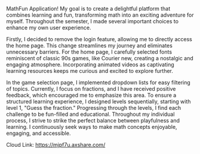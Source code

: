 MathFun Application! My goal is to create a delightful platform that combines learning and
fun, transforming math into an exciting adventure for myself. Throughout the semester, I
made several important choices to enhance my own user experience.

Firstly, I decided to remove the login feature, allowing me to directly access the home page.
This change streamlines my journey and eliminates unnecessary barriers. For the home
page, I carefully selected fonts reminiscent of classic 90s games, like Courier new, creating
a nostalgic and engaging atmosphere. Incorporating animated videos as captivating learning
resources keeps me curious and excited to explore further.

In the game selection page, I implemented dropdown lists for easy filtering of topics.
Currently, I focus on fractions, and I have received positive feedback, which encouraged me
to emphasize this area. To ensure a structured learning experience, I designed levels
sequentially, starting with level 1, "Guess the fraction." Progressing through the levels, I find
each challenge to be fun-filled and educational. Throughout my individual process, I strive to
strike the perfect balance between playfulness and learning. I continuously seek ways to
make math concepts enjoyable, engaging, and accessible.

Cloud Link: https://mjpf7u.axshare.com/
